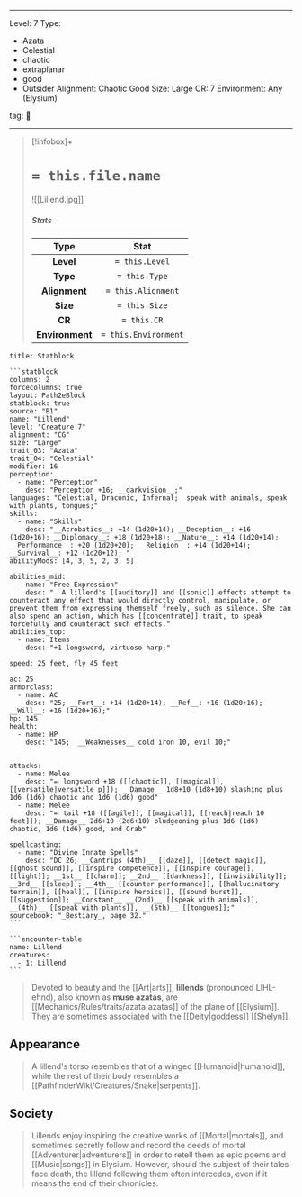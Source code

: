 
---


Level: 7
Type:
- Azata
- Celestial
- chaotic
- extraplanar
- good
- Outsider
Alignment: Chaotic Good
Size: Large
CR: 7
Environment: Any (Elysium)


tag: 👹

---

> [!infobox]+
> #  `= this.file.name`
> ![[Lillend.jpg]]
> ##### Stats
> Type | Stat |
> :---:|:---:|
> **Level** | `= this.Level` |
> **Type** | `= this.Type` |
> **Alignment** | `= this.Alignment` |
> **Size** | `= this.Size` |
> **CR** | `= this.CR` |
> **Environment** | `= this.Environment` |




````ad-info
title: Statblock

```statblock
columns: 2
forcecolumns: true
layout: Path2eBlock
statblock: true
source: "B1"
name: "Lillend"
level: "Creature 7"
alignment: "CG"
size: "Large"
trait_03: "Azata"
trait_04: "Celestial"
modifier: 16
perception:
  - name: "Perception"
    desc: "Perception +16; __darkvision__;"
languages: "Celestial, Draconic, Infernal;  speak with animals, speak with plants, tongues;"
skills:
  - name: "Skills"
    desc: "__Acrobatics__: +14 (1d20+14); __Deception__: +16 (1d20+16); __Diplomacy__: +18 (1d20+18); __Nature__: +14 (1d20+14); __Performance__: +20 (1d20+20); __Religion__: +14 (1d20+14); __Survival__: +12 (1d20+12); "
abilityMods: [4, 3, 5, 2, 3, 5]

abilities_mid:
  - name: "Free Expression"
    desc: "  A lillend's [[auditory]] and [[sonic]] effects attempt to counteract any effect that would directly control, manipulate, or prevent them from expressing themself freely, such as silence. She can also spend an action, which has [[concentrate]] trait, to speak forcefully and counteract such effects."
abilities_top:
  - name: Items
    desc: "+1 longsword, virtuoso harp;"

speed: 25 feet, fly 45 feet

ac: 25
armorclass:
  - name: AC
    desc: "25; __Fort__: +14 (1d20+14); __Ref__: +16 (1d20+16); __Will__: +16 (1d20+16);"
hp: 145
health:
  - name: HP
    desc: "145;  __Weaknesses__ cold iron 10, evil 10;"


attacks:
  - name: Melee
    desc: "⬻ longsword +18 ([[chaotic]], [[magical]], [[versatile|versatile p]]); __Damage__ 1d8+10 (1d8+10) slashing plus 1d6 (1d6) chaotic and 1d6 (1d6) good"
  - name: Melee
    desc: "⬻ tail +18 ([[agile]], [[magical]], [[reach|reach 10 feet]]); __Damage__ 2d6+10 (2d6+10) bludgeoning plus 1d6 (1d6) chaotic, 1d6 (1d6) good, and Grab"

spellcasting:
  - name: "Divine Innate Spells"
    desc: "DC 26; __Cantrips (4th)__ [[daze]], [[detect magic]], [[ghost sound]], [[inspire competence]], [[inspire courage]], [[light]]; __1st__ [[charm]]; __2nd__ [[darkness]], [[invisibility]]; __3rd__ [[sleep]]; __4th__ [[counter performance]], [[hallucinatory terrain]], [[heal]], [[inspire heroics]], [[sound burst]], [[suggestion]]; __Constant__ __(2nd)__ [[speak with animals]], __(4th)__ [[speak with plants]], __(5th)__ [[tongues]];"
sourcebook: "_Bestiary_, page 32."
```

```encounter-table
name: Lillend
creatures:
  - 1: Lillend
```

````



> Devoted to beauty and the [[Art|arts]], **lillends** (pronounced LIHL-ehnd), also known as **muse azatas**, are [[Mechanics/Rules/traits/azata|azatas]] of the plane of [[Elysium]]. They are sometimes associated with the [[Deity|goddess]] [[Shelyn]].


## Appearance

> A lillend's torso resembles that of a winged [[Humanoid|humanoid]], while the rest of their body resembles a [[PathfinderWiki/Creatures/Snake|serpents]].


## Society

> Lillends enjoy inspiring the creative works of [[Mortal|mortals]], and sometimes secretly follow and record the deeds of mortal [[Adventurer|adventurers]] in order to retell them as epic poems and [[Music|songs]] in Elysium. However, should the subject of their tales face death, the lillend following them often intercedes, even if it means the end of their chronicles.










